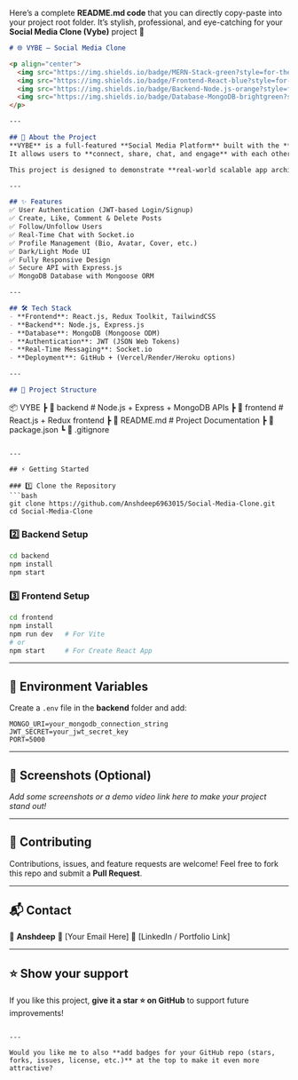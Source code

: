 Here’s a complete **README.md code** that you can directly copy-paste into your project root folder. It’s stylish, professional, and eye-catching for your **Social Media Clone (Vybe)** project 🚀

```markdown
# 🌐 VYBE – Social Media Clone

<p align="center">
  <img src="https://img.shields.io/badge/MERN-Stack-green?style=for-the-badge" alt="MERN">
  <img src="https://img.shields.io/badge/Frontend-React-blue?style=for-the-badge" alt="Frontend">
  <img src="https://img.shields.io/badge/Backend-Node.js-orange?style=for-the-badge" alt="Backend">
  <img src="https://img.shields.io/badge/Database-MongoDB-brightgreen?style=for-the-badge" alt="Database">
</p>

---

## 🚀 About the Project
**VYBE** is a full-featured **Social Media Platform** built with the **MERN Stack**.  
It allows users to **connect, share, chat, and engage** with each other – a modern take on platforms like Instagram, with real-time messaging and interactive features.  

This project is designed to demonstrate **real-world scalable app architecture** with clean code, modular design, and seamless frontend-backend integration.

---

## ✨ Features
✅ User Authentication (JWT-based Login/Signup)  
✅ Create, Like, Comment & Delete Posts  
✅ Follow/Unfollow Users  
✅ Real-Time Chat with Socket.io  
✅ Profile Management (Bio, Avatar, Cover, etc.)  
✅ Dark/Light Mode UI  
✅ Fully Responsive Design  
✅ Secure API with Express.js  
✅ MongoDB Database with Mongoose ORM  

---

## 🛠️ Tech Stack
- **Frontend**: React.js, Redux Toolkit, TailwindCSS  
- **Backend**: Node.js, Express.js  
- **Database**: MongoDB (Mongoose ODM)  
- **Authentication**: JWT (JSON Web Tokens)  
- **Real-Time Messaging**: Socket.io  
- **Deployment**: GitHub + (Vercel/Render/Heroku options)  

---

## 📂 Project Structure
```

📦 VYBE
┣ 📂 backend      # Node.js + Express + MongoDB APIs
┣ 📂 frontend     # React.js + Redux frontend
┣ 📜 README.md    # Project Documentation
┣ 📜 package.json
┗ 📜 .gitignore

````

---

## ⚡ Getting Started

### 1️⃣ Clone the Repository
```bash
git clone https://github.com/Anshdeep6963015/Social-Media-Clone.git
cd Social-Media-Clone
````

### 2️⃣ Backend Setup

```bash
cd backend
npm install
npm start
```

### 3️⃣ Frontend Setup

```bash
cd frontend
npm install
npm run dev   # For Vite
# or
npm start     # For Create React App
```

---

## 🔑 Environment Variables

Create a `.env` file in the **backend** folder and add:

```env
MONGO_URI=your_mongodb_connection_string
JWT_SECRET=your_jwt_secret_key
PORT=5000
```

---

## 📸 Screenshots (Optional)

*Add some screenshots or a demo video link here to make your project stand out!*

---

## 🤝 Contributing

Contributions, issues, and feature requests are welcome!
Feel free to fork this repo and submit a **Pull Request**.

---

## 📬 Contact

👤 **Anshdeep**
📧 \[Your Email Here]
🔗 \[LinkedIn / Portfolio Link]

---

## ⭐ Show your support

If you like this project, **give it a star ⭐ on GitHub** to support future improvements!

```

---

Would you like me to also **add badges for your GitHub repo (stars, forks, issues, license, etc.)** at the top to make it even more attractive?
```
